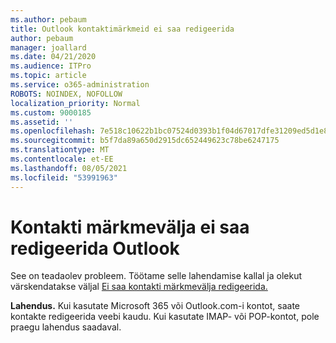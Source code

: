 ```yaml
---
ms.author: pebaum
title: Outlook kontaktimärkmeid ei saa redigeerida
author: pebaum
manager: joallard
ms.date: 04/21/2020
ms.audience: ITPro
ms.topic: article
ms.service: o365-administration
ROBOTS: NOINDEX, NOFOLLOW
localization_priority: Normal
ms.custom: 9000185
ms.assetid: ''
ms.openlocfilehash: 7e518c10622b1bc07524d0393b1f04d67017dfe31209ed5d1e8283b7fc14917b
ms.sourcegitcommit: b5f7da89a650d2915dc652449623c78be6247175
ms.translationtype: MT
ms.contentlocale: et-EE
ms.lasthandoff: 08/05/2021
ms.locfileid: "53991963"
---
```

# <a name="cant-edit-the-notes-field-for-a-contact-in-outlook"></a>Kontakti märkmevälja ei saa redigeerida Outlook
See on teadaolev probleem. Töötame selle lahendamise kallal ja olekut värskendatakse väljal [Ei saa kontakti märkmevälja redigeerida.](https://support.office.com/article/fb8394ce-04ce-48b5-bae4-be46f77f10fe)

**Lahendus.** Kui kasutate Microsoft 365 või Outlook.com-i kontot, saate kontakte redigeerida veebi kaudu. Kui kasutate IMAP- või POP-kontot, pole praegu lahendus saadaval.